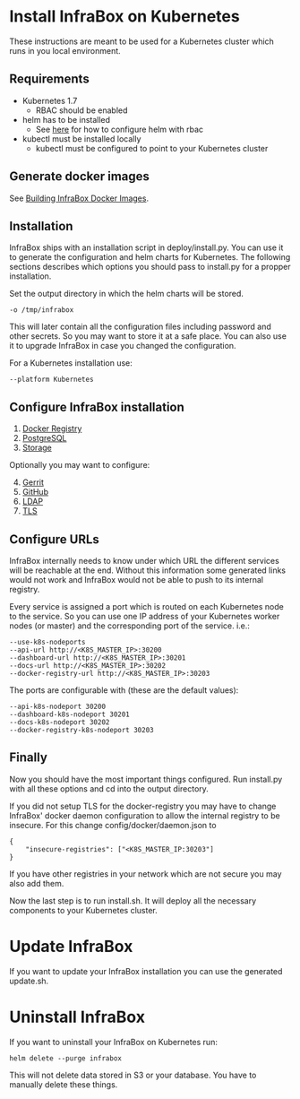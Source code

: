# Install InfraBox on Kubernetes
These instructions are meant to be used for a Kubernetes cluster which runs in you local environment.

## Requirements
- Kubernetes 1.7
    - RBAC should be enabled
- helm has to be installed
    - See [here](https://gist.github.com/mgoodness/bd887830cd5d483446cc4cd3cb7db09d) for how to configure helm with rbac
- kubectl must be installed locally
    - kubectl must be configured to point to your Kubernetes cluster

## Generate docker images
See [Building InfraBox Docker Images](docs/build_images.md).

## Installation
InfraBox ships with an installation script in deploy/install.py. You can use it to generate the configuration and helm charts for Kubernetes. The following sections describes which options you should pass to install.py for a propper installation.

Set the output directory in which the helm charts will be stored.

    -o /tmp/infrabox

This will later contain all the configuration files including password and other secrets. So you may want to store it at a safe place. You can also use it to upgrade InfraBox in case you changed the configuration.

For a Kubernetes installation use:

    --platform Kubernetes

## Configure InfraBox installation

1. [Docker Registry](docs/configure/docker_registry.md)
2. [PostgreSQL](docs/configure/postgres.md)
3. [Storage](docs/configure/s3.md)

Optionally you may want to configure:

4. [Gerrit](docs/configure/gerrit.md)
5. [GitHub](docs/configure/github.md)
6. [LDAP](docs/configure/ldap.md)
7. [TLS](docs/configure/tls.md)

## Configure URLs
InfraBox internally needs to know under which URL the different services will be reachable at the end. Without this information some generated links would not work and InfraBox would not be able to push to its internal registry.

Every service is assigned a port which is routed on each Kubernetes node to the service. So you can use one IP address of your Kubernetes worker nodes (or master) and the corresponding port of the service. i.e.:

    --use-k8s-nodeports
    --api-url http://<K8S_MASTER_IP>:30200
    --dashboard-url http://<K8S_MASTER_IP>:30201
    --docs-url http://<K8S_MASTER_IP>:30202
    --docker-registry-url http://<K8S_MASTER_IP>:30203

The ports are configurable with (these are the default values):

    --api-k8s-nodeport 30200
    --dashboard-k8s-nodeport 30201
    --docs-k8s-nodeport 30202
    --docker-registry-k8s-nodeport 30203

## Finally
Now you should have the most important things configured. Run install.py with all these options and cd into the output directory.

If you did not setup TLS for the docker-registry you may have to change InfraBox' docker daemon configuration to allow the internal registry to be insecure.
For this change config/docker/daemon.json to

    {
        "insecure-registries": ["<K8S_MASTER_IP:30203"]
    }

If you have other registries in your network which are not secure you may also add them.


Now the last step is to run install.sh. It will deploy all the necessary components to your Kubernetes cluster.

# Update InfraBox
If you want to update your InfraBox installation you can use the generated update.sh.

# Uninstall InfraBox
If you want to uninstall your InfraBox on Kubernetes run:

    helm delete --purge infrabox

This will not delete data stored in S3 or your database. You have to manually delete these things.
